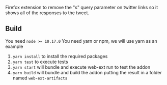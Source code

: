 Firefox extension to remove the "s" query parameter on twitter links so it shows all of the responses to the tweet.

## Build
You need `node >= 10.17.0`
You need yarn or npm, we will use yarn as an example
1. `yarn install` to install the required packages
1. `yarn test` to execute tests
1. `yarn start` will bundle and execute web-ext run to test the addon
1. `yarn build` will bundle and build the addon putting the result in a folder named `web-ext-artifacts`